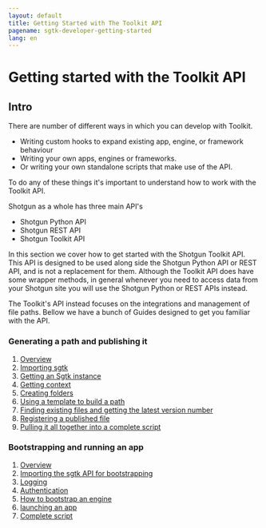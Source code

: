 ```yaml
---
layout: default
title: Getting Started with The Toolkit API
pagename: sgtk-developer-getting-started
lang: en
---
```


# Getting started with the Toolkit API

## Intro

There are number of different ways in which you can develop with Toolkit.

- Writing custom hooks to expand existing app, engine, or framework behaviour
- Writing your own apps, engines or frameworks.
- Or writing your own standalone scripts that make use of the API.

To do any of these things it's important to understand how to work with the Toolkit API.

Shotgun as a whole has three main API's
- Shotgun Python API
- Shotgun REST API
- Shotgun Toolkit API

In this section we cover how to get started with the Shotgun Toolkit API. 
This API is designed to be used along side the Shotgun Python API or REST API, and is not a replacement for them.
Although the Toolkit API does have some wrapper methods, in general whenever you need to access data from your Shotgun site
you will use the Shotgun Python or REST APIs instead.

The Toolkit's API instead focuses on the integrations and management of file paths.
Bellow we have a bunch of Guides designed to get you familiar with the API.

### Generating a path and publishing it

1. [Overview](./developer-guides/generating-path-and-publish/sgtk-developer-generating-path-and-publish.md)
1. [Importing sgtk](./developer-guides/generating-path-and-publish/part-1-importing-sgtk.md)
2. [Getting an Sgtk instance](./developer-guides/generating-path-and-publish/part-2-getting-sgtk-instance.md)
3. [Getting context](./developer-guides/generating-path-and-publish/part-3-getting-context.md)
4. [Creating folders](./developer-guides/generating-path-and-publish/part-4-creating-folders.md)
5. [Using a template to build a path](./developer-guides/generating-path-and-publish/part-5-build-a-path.md)
6. [Finding existing files and getting the latest version number](./developer-guides/generating-path-and-publish/part-6-find-latest-version.md)
7. [Registering a published file](./developer-guides/generating-path-and-publish/part-7-registering-publish.md)
8. [Pulling it all together into a complete script](developer-guides/generating-path-and-publish/part-8-generating-path-and-publish-complete-script.md)

### Bootstrapping and running an app

1. [Overview](./developer-guides/bootstrapping-and-running-an-app/sgtk-developer-bootstrapping.md)
2. [Importing the sgtk API for bootstrapping](developer-guides/bootstrapping-and-running-an-app/part-1-importing-sgtk-for-bootstrapping.md)
3. [Logging](developer-guides/bootstrapping-and-running-an-app/part-2-logging.md)
4. [Authentication](developer-guides/bootstrapping-and-running-an-app/part-3-authentication.md)
5. [How to bootstrap an engine](developer-guides/bootstrapping-and-running-an-app/part-4-bootstrapping.md)
6. [launching an app](developer-guides/bootstrapping-and-running-an-app/part-5-launching-an-app.md)
7. [Complete script](developer-guides/bootstrapping-and-running-an-app/part-6-bootstrapping-complete-script.md)

